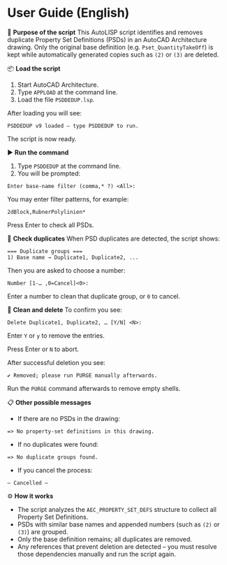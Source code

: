 # User Guide (English)

🎯 **Purpose of the script**
This AutoLISP script identifies and removes duplicate Property Set Definitions (PSDs) in an AutoCAD Architecture drawing. Only the original base definition (e.g. `Pset_QuantityTakeOff`) is kept while automatically generated copies such as `(2)` or `(3)` are deleted.

📦 **Load the script**
1. Start AutoCAD Architecture.
2. Type `APPLOAD` at the command line.
3. Load the file `PSDDEDUP.lsp`.

After loading you will see:
```
PSDDEDUP v9 loaded – type PSDDEDUP to run.
```
The script is now ready.

▶️ **Run the command**
1. Type `PSDDEDUP` at the command line.
2. You will be prompted:
```
Enter base-name filter (comma,* ?) <All>:
```
You may enter filter patterns, for example:
```
2dBlock,RubnerPolylinien*
```
Press Enter to check all PSDs.

🔎 **Check duplicates**
When PSD duplicates are detected, the script shows:
```
=== Duplicate groups ===
1) Base name → Duplicate1, Duplicate2, ...
```
Then you are asked to choose a number:
```
Number [1-… ,0=Cancel]<0>:
```
Enter a number to clean that duplicate group, or `0` to cancel.

🧹 **Clean and delete**
To confirm you see:
```
Delete Duplicate1, Duplicate2, … [Y/N] <N>:
```
Enter `Y` or `y` to remove the entries.

Press Enter or `N` to abort.

After successful deletion you see:
```
✔ Removed; please run PURGE manually afterwards.
```
Run the `PURGE` command afterwards to remove empty shells.

📋 **Other possible messages**
- If there are no PSDs in the drawing:
```
=> No property-set definitions in this drawing.
```
- If no duplicates were found:
```
=> No duplicate groups found.
```
- If you cancel the process:
```
— Cancelled —
```

⚙️ **How it works**
- The script analyzes the `AEC_PROPERTY_SET_DEFS` structure to collect all Property Set Definitions.
- PSDs with similar base names and appended numbers (such as `(2)` or `(3)`) are grouped.
- Only the base definition remains; all duplicates are removed.
- Any references that prevent deletion are detected – you must resolve those dependencies manually and run the script again.

